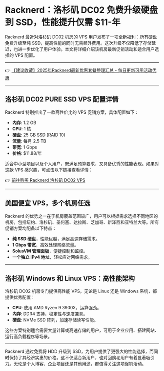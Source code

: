 # Racknerd：洛杉矶 DC02 免费升级硬盘到 SSD，性能提升仅需 $11-年

Racknerd 最近对洛杉矶 DC02 机房的 VPS 用户发布了一项全新福利：所有硬盘免费升级至纯 SSD，提高性能的同时无需额外费用。这次升级不仅降低了存储延迟，也进一步优化了用户体验。本文将详细介绍该机房最新促销活动和适合用户选择的 VPS 配置。

---

👉 [【建议收藏】2025年Racknerd最新优惠套餐整理汇总 - 每日更新可用活动优惠](https://bit.ly/Rack_Nerd)

---

## 洛杉矶 DC02 PURE SSD VPS 配置详情

Racknerd 特别推出了一款高性价比的 VPS 促销方案，具体配置如下：

- **内存**: 1.2 GB
- **CPU**: 1 核
- **硬盘**: 25 GB SSD (RAID 10)
- **流量**: 每月 2.5 TB
- **带宽**: 1 Gbps
- **价格**: $11.88/年

适合中小型项目以及个人用户，既满足预算要求，又具备优秀的性能表现。如果对这款 VPS 感兴趣，可点击以下链接查看详情：

👉 [前往购买 Racknerd 洛杉矶 DC02 VPS](https://bit.ly/Rack_Nerd)

---

## 美国便宜 VPS，多个机房任选

Racknerd 的优势之一在于机房覆盖范围较广，用户可以根据需求选择不同地区的机房，包括纽约、洛杉矶、圣何塞、达拉斯、芝加哥、新泽西和亚特兰大等。所有促销方案均配备以下特点：

- **纯 SSD 硬盘**，性能优越，满足高速存储需求。
- **1 Gbps 带宽**，高效处理网络流量。
- **SolusVM 管理面板**，便捷控制和监控。
- **一个独立 IPv4 地址**，轻松应对网络需求。

---

## 洛杉矶 Windows 和 Linux VPS：高性能架构

洛杉矶 DC02 机房专门提供高性能 VPS，无论是 Linux 还是 Windows 系统，都提供优秀配置：

- **CPU**: 使用 AMD Ryzen 9 3900X，运算强劲。
- **内存**: DDR4 支持，稳定性与速度兼具。
- **硬盘**: NVMe SSD 阵列，加速存储读写性能。

这些方案特别适合需要大量计算或高速存储的用户，可用于企业应用、搭建网站、运行高负载程序等场景。

---

Racknerd 通过免费将 HDD 升级到 SSD，为用户提供了更强大的性能选择，而同时保持了其经济实惠的价格。这不仅适合新用户，也对回购老用户有着显著吸引力。无论是个人博客、企业项目还是其他用途，都值得关注这项促销活动。